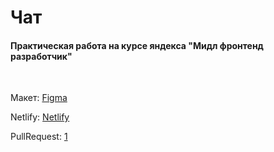 # Чат
#### Практическая работа на курсе яндекса "Мидл фронтенд разработчик"

<br>

Макет: [Figma](https://www.figma.com/file/Z8EcYaNG2alCHakwKBFhaa/chat__yandex-practicum?node-id=0%3A1)
<br>

Netlify: [Netlify](https://effervescent-halva-0271e5.netlify.app/)

PullRequest: [1](https://github.com/katkovergina/middle.messenger.praktikum.yandex/pull/1)
